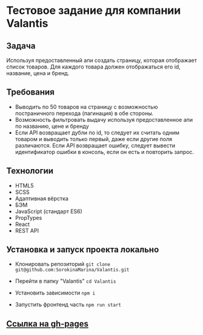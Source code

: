# Тестовое задание для компании Valantis

## Задача
Используя предоставленный апи создать страницу, которая отображает список товаров.
Для каждого товара должен отображаться его id, название, цена и бренд.

## Требования
* Выводить по 50 товаров на страницу с возможностью постраничного перехода (пагинация) в обе стороны.
* Возможность фильтровать выдачу используя предоставленное апи по названию, цене и бренду
* Если API возвращает дубли по id, то следует их считать одним товаром и выводить только первый, даже если другие поля различаются. Если API возвращает ошибку, следует вывести идентификатор ошибки в консоль, если он есть и повторить запрос.

## Технологии
* HTML5
* SCSS
* Адаптивная вёрстка
* БЭМ
* JavaScript (стандарт ES6)
* PropTypes
* React
* REST API

## Установка и запуск проекта локально

* Клонировать репозиторий
  `git clone git@github.com:SorokinaMarina/Valantis.git`

* Перейти в папку "Valantis"
  `cd Valantis`

* Установить зависимости
  `npm i`

* Запустить фронтенд часть
  `npm run start`

## [Ссылка на gh-pages](https://sorokinamarina.github.io/Valantis/)

